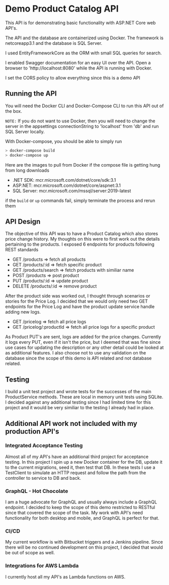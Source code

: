 # Demo Product Catalog API

This API is for demonstrating basic functionality with ASP.NET Core web API's.

The API and the database are containerized using Docker.
The framework is netcoreapp3.1 and the database is SQL Server.

I used EntityFrameworkCore as the ORM with small SQL queries for search.

I enabled Swagger documentation for an easy UI over the API.
Open a browser to 'http://localhost:8080' while the API is running with Docker.

I set the CORS policy to allow everything since this is a demo API

## Running the API

You will need the Docker CLI and Docker-Compose CLI to run this API out of the box.

`NOTE:` If you do not want to use Docker, then you will need to change the server in the appsettings
connectionString to 'localhost' from 'db' and run SQL Server locally.

With Docker-compose, you should be able to simply run

```bash
> docker-compose build
> docker-compose up
```

Here are the images to pull from Docker if the compose file is getting hung from long downloads

* .NET SDK: mcr.microsoft.com/dotnet/core/sdk:3.1
* ASP.NET: mcr.microsoft.com/dotnet/core/aspnet:3.1
* SQL Server: mcr.microsoft.com/mssql/server:2019-latest

if the `build` or  `up` commands fail, simply terminate the process and rerun them

## API Design

The objective of this API was to have a Product Catalog which also stores price change history.
My thoughts on this were to first work out the details pertaining to the products.
I exposed 6 endpoints for products following REST standards

* GET    /products         => fetch all products
* GET    /products/:id     => fetch specific product
* GET    /products/search  => fetch products with similiar name
* POST   /products         => post product
* PUT    /products/:id     => update product
* DELETE /products/:id     => remove product

After the product side was worked out, I thought through scenarios or stories for the Price Log.
I decided that we would only need two GET endpoints for the Price Log and have the product update service handle adding new logs.

* GET /pricelog            => fetch all price logs
* GET /pricelog/:productId => fetch all price logs for a specific product

As Product PUT's are sent, logs are added for the price changes.
Currently it logs every PUT, even if it isn't the price, but I deemed that was fine since use cases for updating the description or any other detail could be looked at as additional features.
I also choose not to use any validation on the database since the scope of this demo is API related and not database related.

## Testing

I build a unit test project and wrote tests for the successes of the main ProductService methods.
These are local in memory unit tests using SQLite.
I decided against any additional testing since I had limited time for this project and it would be very similiar to the testing I already had in place.

## Additional API work not included with my production API's

### Integrated Acceptance Testing

Almost all of my API's have an additional third project for acceptance testing.
In this project I spin up a new Docker container for the DB, update it to the current migrations, seed it, then test that DB.
In these tests I use a TestClient to simulate an HTTP request and follow the path from the controller to service to DB and back.

### GraphQL - Hot Chocolate

I am a huge advocate for GraphQL and usually always include a GraphQL endpoint.
I decided to keep the scope of this demo restricted to RESTful since that covered the scope of the task.
My work with API's need functionality for both desktop and mobile, and GraphQL is perfect for that.

### CI/CD

My current workflow is with Bitbucket triggers and a Jenkins pipeline.
Since there will be no continued development on this project, I decided that would be out of scope as well.

### Integrations for AWS Lambda

I currently host all my API's as Lambda functions on AWS.
